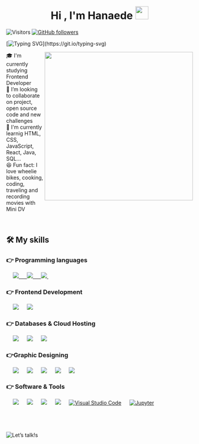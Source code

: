
<h1 align="center"><b>Hi , I'm Hanaede </b><img src="https://media.giphy.com/media/hvRJCLFzcasrR4ia7z/giphy.gif" width="35"></h1>  
<!--  -->

![Visitors](https://api.visitorbadge.io/api/visitors?path=https%3A%2F%2Fgithub.com%2FHanaede%2FHanaede&label=Visitors&labelColor=%23f4f5f5&countColor=%23202222&style=flat-square&labelStyle=lower) [![GitHub followers](https://img.shields.io/github/followers/Hanaede.svg?style=social&label=Follow)](https://github.com/Hanaede?tab=followers)
<br/>

[![Typing SVG](https://readme-typing-svg.demolab.com?font=Roboto&weight=700&size=40&duration=2500&pause=1000&color=BE97C6&background=85FF4000&center=true&vCenter=true&width=1000&lines=Frontend+Developer+student;Learning+HTML%2C+CSS%2C+JS%2C+React%2C+Java%2C+Sql...)](https://git.io/typing-svg)



<img align="right" width="400" height="400" src="https://github.com/Hanaede/Hanaede/assets/115145469/839bdc72-b19b-4458-bcb8-f2217a30406a">  

🎓 I'm currently studying Frontend Developer  
🤝 I’m looking to collaborate on project, open source code and new challenges  
📓 I'm currently learnig HTML, CSS, JavaScript, React, Java, SQL...    
😆 Fun fact: I love wheelie bikes, cooking, coding, traveling and recording movies with Mini DV

<br/>

## 🛠️ My skills

### 👉 Programming languages

<p align="left"> 
  &emsp;
  <a href="https://developer.mozilla.org/en-US/docs/Web/JavaScript" target="_blank"> 
     <img src="https://img.shields.io/badge/JavaScript-323330?style=for-the-badge&logo=javascript&logoColor=F7DF1E">
  &emsp;
     <img src="https://img.shields.io/badge/java-%23ED8B00.svg?style=for-the-badge&logo=openjdk&logoColor=white">
  &emsp;  
   <a href="https://www.python.org" target="_blank">
    <img src="https://img.shields.io/badge/Python-FFD43B?style=for-the-badge&logo=python&logoColor=blue">
  </a>
  &emsp;
</p>

### 👉 Frontend Development
<p align="left"> 
  &emsp; 
  <img src="https://img.shields.io/badge/HTML5-E34F26?style=for-the-badge&logo=html5&logoColor=white"> 
  &emsp;
  <img src="https://img.shields.io/badge/CSS3-1572B6?style=for-the-badge&logo=css3&logoColor=white">
   &emsp;
</p>

### 👉 Databases & Cloud Hosting
<p align="left">
  &emsp;
    <img src="https://img.shields.io/badge/MySQL-005C84?style=for-the-badge&logo=mysql&logoColor=white">
  &emsp;
    <img src="https://img.shields.io/badge/SQLite-07405E?style=for-the-badge&logo=sqlite&logoColor=white">
  &emsp;
    <img src="https://img.shields.io/badge/PostgreSQL-316192?style=for-the-badge&logo=postgresql&logoColor=white">
  &emsp;
 </p>
  
### 👉Graphic Designing
<p align="left">
  &emsp;
  <img src="https://img.shields.io/badge/Adobe%20Illustrator-FF9A00?style=for-the-badge&logo=adobe%20illustrator&logoColor=white">
  &emsp;
  <img src="https://img.shields.io/badge/Adobe%20InDesign-FF3366?style=for-the-badge&logo=Adobe%20InDesign&logoColor=white">
  &emsp;
  <img src="https://img.shields.io/badge/Adobe%20Lightroom-31A8FF?style=for-the-badge&logo=Adobe%20Lightroom&logoColor=white">
  &emsp;
  <img src="https://img.shields.io/badge/Adobe%20Premiere%20Pro-9999FF?style=for-the-badge&logo=Adobe%20Premiere%20Pro&logoColor=white">
  &emsp;
  <img src="https://img.shields.io/badge/Figma-F24E1E?style=for-the-badge&logo=figma&logoColor=white">
 </p>

 ### 👉 Software & Tools
 
<p>
  &emsp;
    <img src="https://img.shields.io/badge/Adobe%20Creative%20Cloud-DA1F26?style=for-the-badge&logo=Adobe%20Creative%20Cloud&logoColor=white">
  &emsp;
    <img src="https://img.shields.io/badge/Codepen-000000?style=for-the-badge&logo=codepen&logoColor=white">
  &emsp;
    <img src="https://img.shields.io/badge/GIT-E44C30?style=for-the-badge&logo=git&logoColor=white">
  &emsp;
  <img  src="https://img.shields.io/badge/IntelliJ_IDEA-000000.svg?style=for-the-badge&logo=intellij-idea&logoColor=white">
  &emsp;
    <a href="#"><img alt="Visual Studio Code" src="https://img.shields.io/badge/Visual_Studio_Code-0078D4?style=for-the-badge&logo=visual%20studio%20code&logoColor=white"></a>
  &emsp;
    <a href="#"><img alt="Jupyter" src="https://img.shields.io/badge/Jupyter-F37626.svg?&style=for-the-badge&logo=Jupyter&logoColor=white"></a>
  &emsp;
</p>

<br/>

# 

![Let’s talk!s](https://github.com/Hanaede/Hanaede/assets/115145469/1a82f092-7dcb-4e16-9298-45ba8fae31ce)

